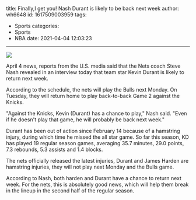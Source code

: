 title: Finally,I get you! Nash  Durant is likely to be back next week
author: wh6648
id: 1617509003959
tags: 
- Sports
categories: 
- Sports
- NBA
date: 2021-04-04 12:03:23
---
![](https://p1.itc.cn/images01/20210404/f98655398aa94bd286ca20f13647ac1e.jpeg)


April 4 news, reports from the U.S. media said that the Nets coach Steve Nash revealed in an interview today that team star Kevin Durant is likely to return next week.

According to the schedule, the nets will play the Bulls next Monday. On Tuesday, they will return home to play back-to-back Game 2 against the Knicks.

"Against the Knicks, Kevin (Durant) has a chance to play," Nash said. "Even if he doesn't play that game, he will probably be back next week."

Durant has been out of action since February 14 because of a hamstring injury, during which time he missed the all star game. So far this season, KD has played 19 regular season games, averaging 35.7 minutes, 29.0 points, 7.3 rebounds, 5.3 assists and 1.4 blocks.

The nets officially released the latest injuries, Durant and James Harden are hamstring injuries, they will not play next Monday and the Bulls game.

According to Nash, both harden and Durant have a chance to return next week. For the nets, this is absolutely good news, which will help them break in the lineup in the second half of the regular season.

